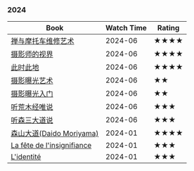 ### 2024

| Book                                                                            | Watch Time | Rating |
| ------------------------------------------------------------------------------- | ---------- | ------ |
| [禅与摩托车维修艺术](https://book.douban.com/subject/30208077/)                          | 2024-06    | ★★★★   |
| [摄影师的视界](https://book.douban.com/subject/35170842/)                             | 2024-06    | ★★★★   |
| [此时此地](https://book.douban.com/subject/35356133/)                               | 2024-06    | ★★★★   |
| [摄影曝光艺术](https://book.douban.com/subject/30180564/)                             | 2024-06    | ★★     |
| [摄影曝光入门](https://book.douban.com/subject/30431469/)                             | 2024-06    | ★★     |
| [听荒木经唯说](https://book.douban.com/subject/27039353/)                             | 2024-06    | ★★★    |
| [听森三大道说](https://book.douban.com/subject/27039347/)                             | 2024-06    | ★★★    |
| [森山大道(Daido Moriyama)](https://book.douban.com/subject/27601597/)               | 2024-01    | ★★★★   |
| [La fête de l'insignifiance](https://book.douban.com/subject/25881325/?_dtcc=1) | 2024-01    | ★★★    |
| [L'identité](https://book.douban.com/subject/1030366/)                          | 2024-01    | ★★★    |
